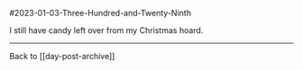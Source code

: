 #2023-01-03-Three-Hundred-and-Twenty-Ninth

I still have candy left over from my Christmas hoard.  

---
Back to [[day-post-archive]]
